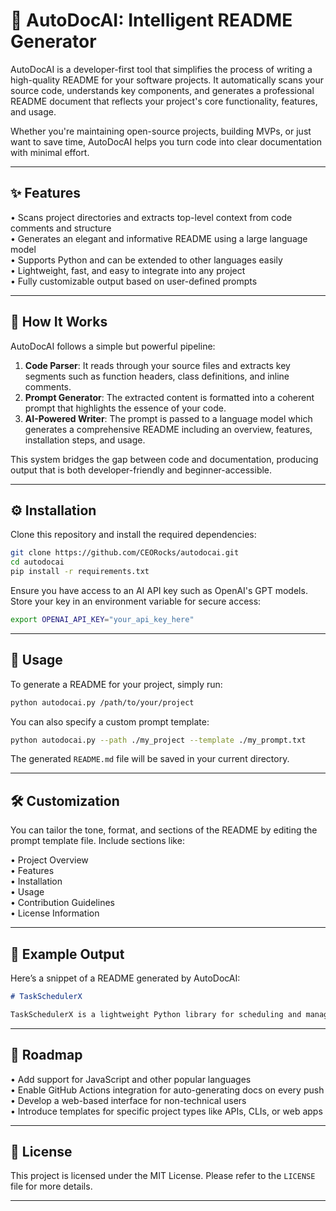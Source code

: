 # 🧠 AutoDocAI: Intelligent README Generator

AutoDocAI is a developer-first tool that simplifies the process of writing a high-quality README for your software projects. It automatically scans your source code, understands key components, and generates a professional README document that reflects your project's core functionality, features, and usage.

Whether you're maintaining open-source projects, building MVPs, or just want to save time, AutoDocAI helps you turn code into clear documentation with minimal effort.

---

## ✨ Features

• Scans project directories and extracts top-level context from code comments and structure  
• Generates an elegant and informative README using a large language model  
• Supports Python and can be extended to other languages easily  
• Lightweight, fast, and easy to integrate into any project  
• Fully customizable output based on user-defined prompts

---

## 📂 How It Works

AutoDocAI follows a simple but powerful pipeline:

1. **Code Parser**: It reads through your source files and extracts key segments such as function headers, class definitions, and inline comments.  
2. **Prompt Generator**: The extracted content is formatted into a coherent prompt that highlights the essence of your code.  
3. **AI-Powered Writer**: The prompt is passed to a language model which generates a comprehensive README including an overview, features, installation steps, and usage.  

This system bridges the gap between code and documentation, producing output that is both developer-friendly and beginner-accessible.

---

## ⚙️ Installation

Clone this repository and install the required dependencies:

```bash
git clone https://github.com/CEORocks/autodocai.git
cd autodocai
pip install -r requirements.txt
```

Ensure you have access to an AI API key such as OpenAI's GPT models. Store your key in an environment variable for secure access:

```bash
export OPENAI_API_KEY="your_api_key_here"
```

---

## 🚀 Usage

To generate a README for your project, simply run:

```bash
python autodocai.py /path/to/your/project
```

You can also specify a custom prompt template:

```bash
python autodocai.py --path ./my_project --template ./my_prompt.txt
```

The generated `README.md` file will be saved in your current directory.

---

## 🛠 Customization

You can tailor the tone, format, and sections of the README by editing the prompt template file. Include sections like:

• Project Overview  
• Features  
• Installation  
• Usage  
• Contribution Guidelines  
• License Information  

---

## 🧪 Example Output

Here’s a snippet of a README generated by AutoDocAI:

```markdown
# TaskSchedulerX

TaskSchedulerX is a lightweight Python library for scheduling and managing recurring background tasks. Built with scalability and simplicity in mind, it supports CRON-style syntax, dynamic job allocation, and real-time logging.
```

---

## 📌 Roadmap

• Add support for JavaScript and other popular languages  
• Enable GitHub Actions integration for auto-generating docs on every push  
• Develop a web-based interface for non-technical users  
• Introduce templates for specific project types like APIs, CLIs, or web apps  

---

## 📄 License

This project is licensed under the MIT License. Please refer to the `LICENSE` file for more details.

---

